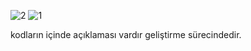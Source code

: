 ![2](https://user-images.githubusercontent.com/74158698/132122972-8286a43f-4b81-433f-b0c4-bc4454119355.PNG)
![1](https://user-images.githubusercontent.com/74158698/132122971-120e6415-f704-4f33-852e-1c9c654b6c2d.PNG)



kodların içinde açıklaması vardır geliştirme sürecindedir.
   
